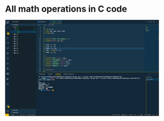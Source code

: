 # All math operations in C code

![](https://raw.githubusercontent.com/VaibhavUpreti/C-codes/main/Q1(mathop)/op.png)
